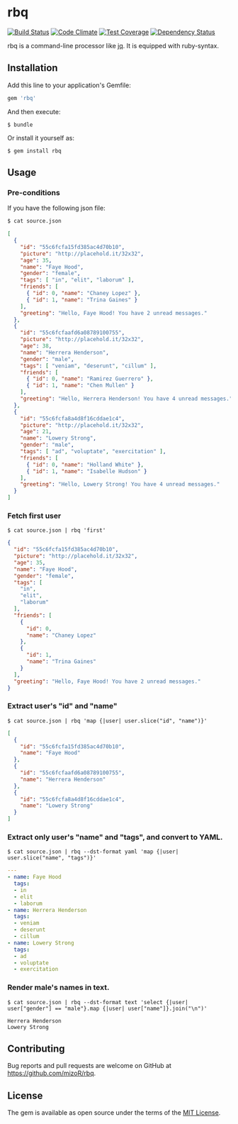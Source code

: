 # rbq
[![Build Status](https://travis-ci.org/mizoR/rbq.svg)](https://travis-ci.org/mizoR/rbq)
[![Code Climate](https://codeclimate.com/github/mizoR/rbq/badges/gpa.svg)](https://codeclimate.com/github/mizoR/rbq)
[![Test Coverage](https://codeclimate.com/github/mizoR/rbq/badges/coverage.svg)](https://codeclimate.com/github/mizoR/rbq/coverage)
[![Dependency Status](https://gemnasium.com/mizoR/rbq.svg)](https://gemnasium.com/mizoR/rbq)

rbq is a command-line processor like [jq](http://stedolan.github.io/jq/). It is equipped with ruby-syntax.

## Installation

Add this line to your application's Gemfile:

```ruby
gem 'rbq'
```

And then execute:

    $ bundle

Or install it yourself as:

    $ gem install rbq

## Usage

### Pre-conditions

If you have the following json file:

```sh
$ cat source.json
```

```json
[
  {
    "id": "55c6fcfa15fd385ac4d70b10",
    "picture": "http://placehold.it/32x32",
    "age": 35,
    "name": "Faye Hood",
    "gender": "female",
    "tags": [ "in", "elit", "laborum" ],
    "friends": [
      { "id": 0, "name": "Chaney Lopez" },
      { "id": 1, "name": "Trina Gaines" }
    ],
    "greeting": "Hello, Faye Hood! You have 2 unread messages."
  },
  {
    "id": "55c6fcfaafd6a08789100755",
    "picture": "http://placehold.it/32x32",
    "age": 38,
    "name": "Herrera Henderson",
    "gender": "male",
    "tags": [ "veniam", "deserunt", "cillum" ],
    "friends": [
      { "id": 0, "name": "Ramirez Guerrero" },
      { "id": 1, "name": "Chen Mullen" }
    ],
    "greeting": "Hello, Herrera Henderson! You have 4 unread messages."
  },
  {
    "id": "55c6fcfa8a4d8f16cddae1c4",
    "picture": "http://placehold.it/32x32",
    "age": 21,
    "name": "Lowery Strong",
    "gender": "male",
    "tags": [ "ad", "voluptate", "exercitation" ],
    "friends": [
      { "id": 0, "name": "Holland White" },
      { "id": 1, "name": "Isabelle Hudson" }
    ],
    "greeting": "Hello, Lowery Strong! You have 4 unread messages."
  }
]
```

### Fetch first user

```
$ cat source.json | rbq 'first'
```

```json
{
  "id": "55c6fcfa15fd385ac4d70b10",
  "picture": "http://placehold.it/32x32",
  "age": 35,
  "name": "Faye Hood",
  "gender": "female",
  "tags": [
    "in",
    "elit",
    "laborum"
  ],
  "friends": [
    {
      "id": 0,
      "name": "Chaney Lopez"
    },
    {
      "id": 1,
      "name": "Trina Gaines"
    }
  ],
  "greeting": "Hello, Faye Hood! You have 2 unread messages."
}
```

### Extract user's "id" and "name"

```
$ cat source.json | rbq 'map {|user| user.slice("id", "name")}'
```

```json
[
  {
    "id": "55c6fcfa15fd385ac4d70b10",
    "name": "Faye Hood"
  },
  {
    "id": "55c6fcfaafd6a08789100755",
    "name": "Herrera Henderson"
  },
  {
    "id": "55c6fcfa8a4d8f16cddae1c4",
    "name": "Lowery Strong"
  }
]
```

### Extract only user's "name" and "tags", and convert to YAML.

```
$ cat source.json | rbq --dst-format yaml 'map {|user| user.slice("name", "tags")}'
```

```yaml
---
- name: Faye Hood
  tags:
  - in
  - elit
  - laborum
- name: Herrera Henderson
  tags:
  - veniam
  - deserunt
  - cillum
- name: Lowery Strong
  tags:
  - ad
  - voluptate
  - exercitation

```

### Render male's names in text.

```
$ cat source.json | rbq --dst-format text 'select {|user| user["gender"] == "male"}.map {|user| user["name"]}.join("\n")'
```

```
Herrera Henderson
Lowery Strong
```

## Contributing

Bug reports and pull requests are welcome on GitHub at https://github.com/mizoR/rbq.

## License

The gem is available as open source under the terms of the [MIT License](http://opensource.org/licenses/MIT).

